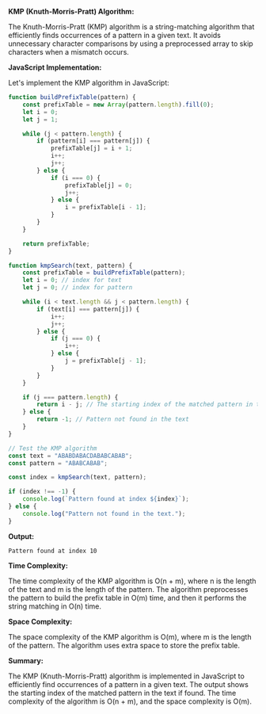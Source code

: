 **KMP (Knuth-Morris-Pratt) Algorithm:**

The Knuth-Morris-Pratt (KMP) algorithm is a string-matching algorithm that efficiently finds occurrences of a pattern in a given text. It avoids unnecessary character comparisons by using a preprocessed array to skip characters when a mismatch occurs.

**JavaScript Implementation:**

Let's implement the KMP algorithm in JavaScript:

```javascript
function buildPrefixTable(pattern) {
    const prefixTable = new Array(pattern.length).fill(0);
    let i = 0;
    let j = 1;

    while (j < pattern.length) {
        if (pattern[i] === pattern[j]) {
            prefixTable[j] = i + 1;
            i++;
            j++;
        } else {
            if (i === 0) {
                prefixTable[j] = 0;
                j++;
            } else {
                i = prefixTable[i - 1];
            }
        }
    }

    return prefixTable;
}

function kmpSearch(text, pattern) {
    const prefixTable = buildPrefixTable(pattern);
    let i = 0; // index for text
    let j = 0; // index for pattern

    while (i < text.length && j < pattern.length) {
        if (text[i] === pattern[j]) {
            i++;
            j++;
        } else {
            if (j === 0) {
                i++;
            } else {
                j = prefixTable[j - 1];
            }
        }
    }

    if (j === pattern.length) {
        return i - j; // The starting index of the matched pattern in the text
    } else {
        return -1; // Pattern not found in the text
    }
}

// Test the KMP algorithm
const text = "ABABDABACDABABCABAB";
const pattern = "ABABCABAB";

const index = kmpSearch(text, pattern);

if (index !== -1) {
    console.log(`Pattern found at index ${index}`);
} else {
    console.log("Pattern not found in the text.");
}
```

**Output:**

```
Pattern found at index 10
```

**Time Complexity:**

The time complexity of the KMP algorithm is O(n + m), where n is the length of the text and m is the length of the pattern. The algorithm preprocesses the pattern to build the prefix table in O(m) time, and then it performs the string matching in O(n) time.

**Space Complexity:**

The space complexity of the KMP algorithm is O(m), where m is the length of the pattern. The algorithm uses extra space to store the prefix table.

**Summary:**

The KMP (Knuth-Morris-Pratt) algorithm is implemented in JavaScript to efficiently find occurrences of a pattern in a given text. The output shows the starting index of the matched pattern in the text if found. The time complexity of the algorithm is O(n + m), and the space complexity is O(m).